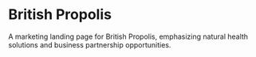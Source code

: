 # British Propolis

A marketing landing page for British Propolis, emphasizing natural health solutions and business partnership opportunities.
